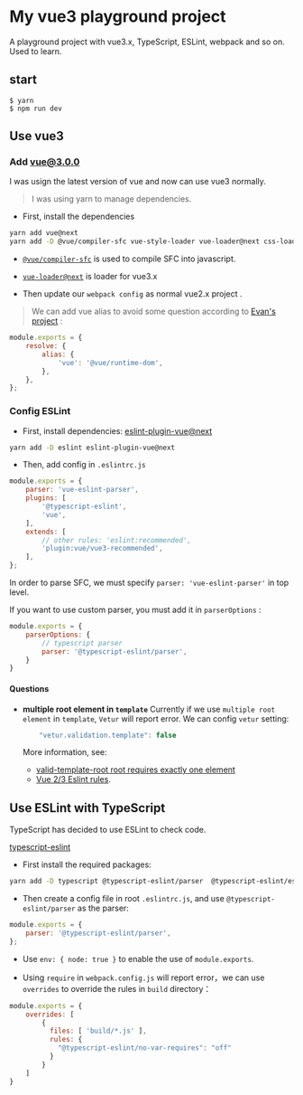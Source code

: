 # My vue3 playground project
A playground project with vue3.x, TypeScript, ESLint, webpack and so on.
Used to learn.

## start
```
$ yarn 
$ npm run dev
```

## Use vue3

### Add vue@3.0.0
I was usign the latest version of vue and now can use vue3 normally. 

> I was using yarn to manage dependencies.

- First, install the dependencies
```bash
yarn add vue@next
yarn add -D @vue/compiler-sfc vue-style-loader vue-loader@next css-loader
```
  - [`@vue/compiler-sfc`](https://github.com/vuejs/vue-next/tree/master/packages/compiler-sfc#readme) is used to compile SFC into javascript.
  - [`vue-loader@next`](https://github.com/vuejs/vue-loader/tree/next) is loader for vue3.x

- Then update our `webpack config` as normal vue2.x project .
> We can add vue alias to avoid some question according to [Evan's project](https://github.com/vuejs/vue-next-webpack-preview/blob/master/webpack.config.js#L14) :
```js
module.exports = {
    resolve: {
        alias: {
            'vue': '@vue/runtime-dom',
        },
    },
};
```

### Config ESLint
- First, install dependencies: [eslint-plugin-vue@next](https://eslint.vuejs.org/)
```bash
yarn add -D eslint eslint-plugin-vue@next
```
- Then, add config in `.eslintrc.js`
```js
module.exports = {
    parser: 'vue-eslint-parser',
    plugins: [
        '@typescript-eslint',
        'vue',
    ],
    extends: [
        // other rules: 'eslint:recommended',
        'plugin:vue/vue3-recommended',
    ],
};
```

In order to parse SFC, we must specify `parser: 'vue-eslint-parser'` in top level.

If you want to use custom parser, you must add it in `parserOptions` :
```js
module.exports = {
    parserOptions: {
        // typescript parser
        parser: '@typescript-eslint/parser',
    }
}
```

#### Questions
- **multiple root element in `template`**
    Currently if we use `multiple root element` in `template`, `Vetur` will report error. We can config `vetur` setting:
    ```js
        "vetur.validation.template": false
    ```

    More information, see:
    - [valid-template-root root requires exactly one element](https://github.com/vuejs/vetur/issues/1976)
    - [Vue 2/3 Eslint rules](https://github.com/vuejs/vetur/issues/2015).


## Use ESLint with TypeScript
TypeScript has decided to use ESLint to check code.

[typescript-eslint](https://github.com/typescript-eslint/typescript-eslint/blob/master/docs/getting-started/linting/README.md)

- First install the required packages:
```bash
yarn add -D typescript @typescript-eslint/parser  @typescript-eslint/eslint-plugin
```
- Then create a config file in root `.eslintrc.js`, and use `@typescript-eslint/parser` as the parser:
```js
module.exports = {
    parser: '@typescript-eslint/parser',
};
```

-  Use `env: { node: true }` to enable the use of  `module.exports`.

-  Using `require` in `webpack.config.js` will report error，we can use `overrides` to override the rules in `build` directory：
```js
module.exports = {
    overrides: [
        { 
          files: [ 'build/*.js' ],
          rules: {
            "@typescript-eslint/no-var-requires": "off"
          }
        }
    ]
}
```
